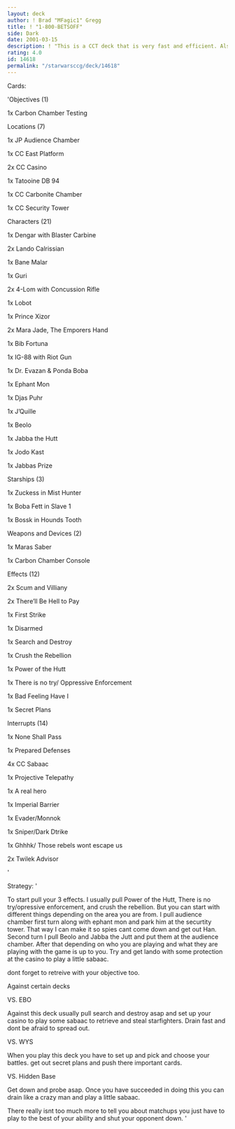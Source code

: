 ```yaml
---
layout: deck
author: ! Brad "MFagic1" Gregg
title: ! "1-800-BETSOFF"
side: Dark
date: 2001-03-15
description: ! "This is a CCT deck that is very fast and efficient. Also has some hellacious retrieval."
rating: 4.0
id: 14618
permalink: "/starwarsccg/deck/14618"
---
```

Cards: 

'Objectives (1)

1x Carbon Chamber Testing


Locations (7)

1x JP Audience Chamber

1x CC East Platform

2x CC Casino

1x Tatooine DB 94

1x CC Carbonite Chamber

1x CC Security Tower


Characters (21)

1x Dengar with Blaster Carbine

2x Lando Calrissian

1x Bane Malar

1x Guri

2x 4-Lom with Concussion Rifle

1x Lobot

1x Prince Xizor

2x Mara Jade, The Emporers Hand

1x Bib Fortuna

1x IG-88 with Riot Gun

1x Dr. Evazan & Ponda Boba

1x Ephant Mon

1x Djas Puhr

1x J’Quille

1x Beolo

1x Jabba the Hutt

1x Jodo Kast

1x Jabbas Prize


Starships (3)

1x Zuckess in Mist Hunter

1x Boba Fett in Slave 1

1x Bossk in Hounds Tooth


Weapons and Devices (2)

1x Maras Saber

1x Carbon Chamber Console


Effects (12)

2x Scum and Villiany

2x There’ll Be Hell to Pay

1x First Strike

1x Disarmed

1x Search and Destroy

1x Crush the Rebellion

1x Power of the Hutt

1x There is no try/ Oppressive Enforcement

1x Bad Feeling Have I

1x Secret Plans


Interrupts (14)

1x None Shall Pass

1x Prepared Defenses

4x CC Sabaac

1x Projective Telepathy

1x A real hero

1x Imperial Barrier

1x Evader/Monnok

1x Sniper/Dark Dtrike

1x Ghhhk/ Those rebels wont escape us

2x Twilek Advisor

'

Strategy: '

To start pull your 3 effects. I usually pull Power of the Hutt, There is no try/opressive enforcement, and crush the rebellion. But you can start with different things depending on the area you are from. I pull audience chamber first turn along with ephant mon and park him at the securtity tower. That way I can make it so spies cant come down and get out Han. Second turn I pull Beolo and Jabba the Jutt and put them at the audience chamber. After that depending on who you are playing and what they are playing with the game is up to you. Try and get lando with some protection at the casino to play a little sabaac.

dont forget to retreive with your objective too.


Against certain decks


VS. EBO


Against this deck usually pull search and destroy asap and set up your casino to play some sabaac to retrieve and steal starfighters. Drain fast and dont be afraid to spread out.


VS. WYS


When you play this deck you have to set up and pick and choose your battles. get out secret plans and push there important cards.


VS. Hidden Base


Get down and probe asap. Once you have succeeded in doing this you can drain like a crazy man and play a little sabaac.


There really isnt too much more to tell you about matchups you just have to play to the best of your ability and shut your opponent down. '
